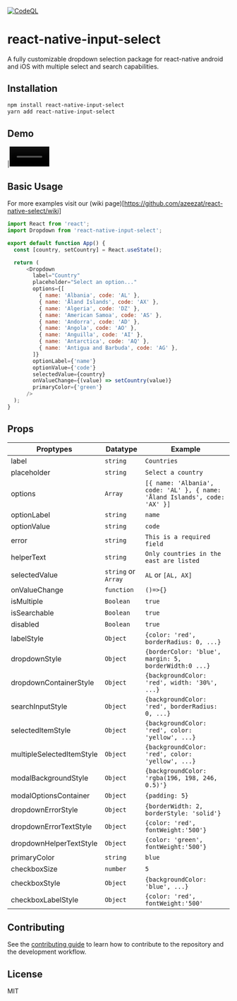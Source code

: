 [![CodeQL](https://github.com/azeezat/react-native-select/actions/workflows/codeql.yml/badge.svg)](https://github.com/azeezat/react-native-select/actions/workflows/codeql.yml)

# react-native-input-select

A fully customizable dropdown selection package for react-native android and iOS with multiple select and search capabilities.

## Installation

```sh
npm install react-native-input-select
yarn add react-native-input-select
```

## Demo

|<video src='https://user-images.githubusercontent.com/9849221/148668734-a48aad4d-99bb-4942-a167-561ed59fe38e.mov' width=90/> |

## Basic Usage

For more examples visit our (wiki page)[https://github.com/azeezat/react-native-select/wiki]

```js
import React from 'react';
import Dropdown from 'react-native-input-select';

export default function App() {
  const [country, setCountry] = React.useState();

  return (
      <Dropdown
        label="Country"
        placeholder="Select an option..."
        options={[
          { name: 'Albania', code: 'AL' },
          { name: 'Åland Islands', code: 'AX' },
          { name: 'Algeria', code: 'DZ' },
          { name: 'American Samoa', code: 'AS' },
          { name: 'Andorra', code: 'AD' },
          { name: 'Angola', code: 'AO' },
          { name: 'Anguilla', code: 'AI' },
          { name: 'Antarctica', code: 'AQ' },
          { name: 'Antigua and Barbuda', code: 'AG' },
        ]}
        optionLabel={'name'}
        optionValue={'code'}
        selectedValue={country}
        onValueChange={(value) => setCountry(value)}
        primaryColor={'green'}
      />
  );
}
```

## Props

| Proptypes                 | Datatype            | Example                                                                    |
| ------------------------- | ------------------- | -------------------------------------------------------------------------- |
| label                     | `string`            | `Countries`                                                                |
| placeholder               | `string`            | `Select a country`                                                         |
| options                   | `Array`             | `[{ name: 'Albania', code: 'AL' }, { name: 'Åland Islands', code: 'AX' }]` |
| optionLabel               | `string`            | `name`                                                                     |
| optionValue               | `string`            | `code`                                                                     |
| error                     | `string`            | `This is a required field`                                                 |
| helperText                | `string`            | `Only countries in the east are listed`                                    |
| selectedValue             | `string` or `Array` | `AL` or `[AL, AX]`                                                         |
| onValueChange             | `function`          | `()=>{}`                                                                   |
| isMultiple                | `Boolean`           | `true`                                                                     |
| isSearchable              | `Boolean`           | `true`                                                                     |
| disabled                  | `Boolean`           | `true`                                                                     |
| labelStyle                | `Object`            | `{color: 'red', borderRadius: 0, ...}`                                     |
| dropdownStyle             | `Object`            | `{borderColor: 'blue', margin: 5, borderWidth:0 ...}`                      |
| dropdownContainerStyle    | `Object`            | `{backgroundColor: 'red', width: '30%', ...}`                              |
| searchInputStyle          | `Object`            | `{backgroundColor: 'red', borderRadius: 0, ...}`                           |
| selectedItemStyle         | `Object`            | `{backgroundColor: 'red', color: 'yellow', ...}`                           |
| multipleSelectedItemStyle | `Object`            | `{backgroundColor: 'red', color: 'yellow', ...}`                           |
| modalBackgroundStyle      | `Object`            | `{backgroundColor: 'rgba(196, 198, 246, 0.5)'}`                            |
| modalOptionsContainer     | `Object`            | `{padding: 5}`                                                             |
| dropdownErrorStyle        | `Object`            | `{borderWidth: 2, borderStyle: 'solid'}`                                   |
| dropdownErrorTextStyle    | `Object`            | `{color: 'red', fontWeight:'500'}`                                         |
| dropdownHelperTextStyle   | `Object`            | `{color: 'green', fontWeight:'500'}`                                       |
| primaryColor              | `string`            | `blue`                                                                     |
| checkboxSize              | `number`            | `5`                                                                        |
| checkboxStyle             | `Object`            | `{backgroundColor: 'blue', ...}`                                           |
| checkboxLabelStyle        | `Object`            | `{color: 'red', fontWeight:'500'`                                          |


## Contributing

See the [contributing guide](CONTRIBUTING.md) to learn how to contribute to the repository and the development workflow.

## License

MIT
